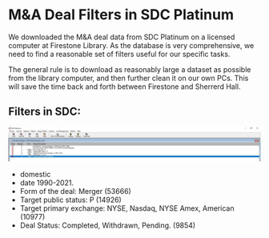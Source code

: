 # M&A Deal Filters in SDC Platinum

We downloaded the M&A deal data from SDC Platinum on a licensed computer at Firestone Library. As the database is very comprehensive, we need to find a reasonable set of filters useful for our specific tasks. 

The general rule is to download as reasonably large a dataset as possible from the library computer, and then further clean it on our own PCs. This will save the time back and forth between Firestone and Sherrerd Hall.


## Filters in SDC:

![SDC filters](SDC_filters_short.jpeg?raw=true)



- domestic
- date 1990-2021.
- Form of the deal: Merger (53666)
- Target public status: P (14926)
- Target primary exchange: NYSE, Nasdaq, NYSE Amex, American (10977)
- Deal Status: Completed, Withdrawn, Pending. (9854)
